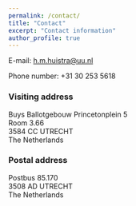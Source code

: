 ```yaml
---
permalink: /contact/
title: "Contact"
excerpt: "Contact information"
author_profile: true
---
```


E-mail: h.m.huistra@uu.nl

Phone number: +31 30 253 5618

### Visiting address

Buys Ballotgebouw
Princetonplein 5  
Room 3.66  
3584 CC  UTRECHT  
The Netherlands

### Postal address
Postbus 85.170  
3508 AD    UTRECHT  
The Netherlands

